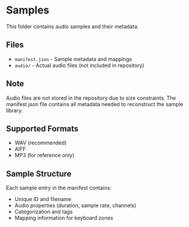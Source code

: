 # Samples

This folder contains audio samples and their metadata.

## Files
- `manifest.json` - Sample metadata and mappings
- `audio/` - Actual audio files (not included in repository)

## Note
Audio files are not stored in the repository due to size constraints.
The manifest.json file contains all metadata needed to reconstruct the sample library.

## Supported Formats
- WAV (recommended)
- AIFF
- MP3 (for reference only)

## Sample Structure
Each sample entry in the manifest contains:
- Unique ID and filename
- Audio properties (duration, sample rate, channels)
- Categorization and tags
- Mapping information for keyboard zones
